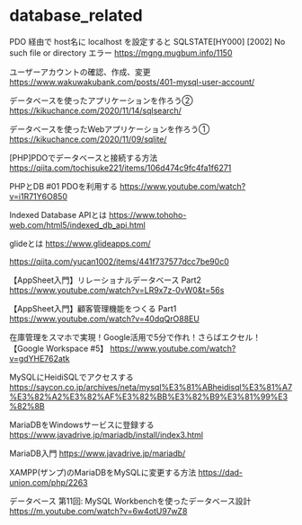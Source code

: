 # database_related
PDO 経由で host名に localhost を設定すると SQLSTATE[HY000] [2002] No such file or directory エラー
https://mgng.mugbum.info/1150

ユーザーアカウントの確認、作成、変更
https://www.wakuwakubank.com/posts/401-mysql-user-account/

データベースを使ったアプリケーションを作ろう②
https://kikuchance.com/2020/11/14/sqlsearch/

データベースを使ったWebアプリケーションを作ろう①
https://kikuchance.com/2020/11/09/sqlite/

[PHP]PDOでデータベースと接続する方法
https://qiita.com/tochisuke221/items/106d474c9fc4fa1f6271

PHPとDB #01 PDOを利用する
https://www.youtube.com/watch?v=i1R71Y6O850

Indexed Database APIとは
https://www.tohoho-web.com/html5/indexed_db_api.html

glideとは
https://www.glideapps.com/

https://qiita.com/yucan1002/items/441f737577dcc7be90c0

【AppSheet入門】リレーショナルデータベース Part2
https://www.youtube.com/watch?v=LR9x7z-0vW0&t=56s

【AppSheet入門】顧客管理機能をつくる Part1
https://www.youtube.com/watch?v=40dqQrO88EU

在庫管理をスマホで実現！Google活用で5分で作れ！さらばエクセル！【Google Workspace #5】
https://www.youtube.com/watch?v=gdYHE762atk

MySQLにHeidiSQLでアクセスする
https://saycon.co.jp/archives/neta/mysql%E3%81%ABheidisql%E3%81%A7%E3%82%A2%E3%82%AF%E3%82%BB%E3%82%B9%E3%81%99%E3%82%8B

MariaDBをWindowsサービスに登録する
https://www.javadrive.jp/mariadb/install/index3.html

MariaDB入門
https://www.javadrive.jp/mariadb/

XAMPP(ザンプ)のMariaDBをMySQLに変更する方法
https://dad-union.com/php/2263

データベース 第11回: MySQL Workbenchを使ったデータベース設計
https://m.youtube.com/watch?v=6w4otU97wZ8
